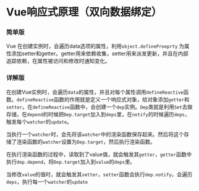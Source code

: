 
# Vue响应式原理（双向数据绑定）


### 简单版


Vue 在创建实例时，会遍历data选项的属性，利用`object.defineProeprty` 为属性添加setter和getter。getter用来依赖收集，setter用来派发更新，并且在内部追踪依赖，在属性被访问和修改时通知变化。


### 详解版


在创建Vue实例时，会遍历`data`的属性，并且对每个属性调用`defineReactive`函数。`defineReactive`函数的作用就是定义一个响应式对象，给对象添加`getter`和`setter`。在`defineReactive`函数中，会创建一个`dep`实例。`Dep`类就是利用`Set`去做存储，在`depend`的时候把`Dep.target`加入到`deps`里，在`notify`的时候遍历`deps`，触发每个`watcher`的`update`。


当执行一个`watcher`时，会先将该`watcher`中的渲染函数保存起来。然后将这个存储了渲染函数的`watcher`设置为`Dep.target`，然后执行渲染函数。


在执行渲染函数的过程中，读取到了value值，就会触发其`getter`，`getter`函数中执行`dep.depend`，将`Dep.target`加入到`value`的`deps`里。


当修改`value`的值时，就会触发其`setter`，`setter`函数会执行`dep.notify`，会遍历`deps`，执行每一个`watcher`的`update`

